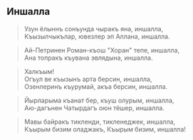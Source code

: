 ## Иншалла

> Узун ёлыннъ сонъунда чыракъ яна, иншалла,  
Къызылчыкълар, ювезлер эп Аллана, иншалла.

> Ай-Петринен Роман-къош "Хоран" тепе, иншалла,  
Ана топракъ къувана эвлядына, иншалла.

> Халкъым!  
Огъул ве къызынъ арта берсин, иншалла,  
Озенлеринъ къурумай, акъа берсин, иншалла.

> Йырларыма къанат бер, къуш олурым, иншалла,  
Аю-дагънен Чатырдагъ оюн тёшер, иншалла.

> Мавы байракъ тикленди, тикленеджек, иншалла,  
Къырым бизим оладжакъ, Къырым бизим, иншалла!
